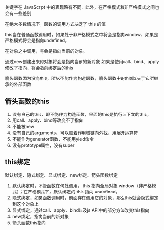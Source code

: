 关键字在 JavaScript 中的表现略有不同，此外，在严格模式和非严格模式之间也会有一些差别

在绝大多数情况下，函数的调用方式决定了 this 的值


this当在普通函数调用时，如果处于非严格模式之中将会是指向window、如果是严格模式将会是指向undefined。 

在对象之中调用，将会是指向当前的对象。

通过new创建出来的对象将会是指向当前的新对象 如果是使用call、bind、apply修改了指向，将会指向绑定后的this 

箭头函数因为没有this，所以不能作为构造函数，箭头函数中的this取决于它所继承的外部函数


## 箭头函数的this

1. 没有自己的this，即不能作为构造函数，里面的this是执行上下文的this，
2. 用call、apply、bind等改变不了指向
2. 不能被new 
3. 没有自己的arguments，可以顺着作用域链向外找，用展开运算符
4. 不能作为generator函数，不能用yield命令 
5. 没有prototype属性，没有super

## this绑定

默认绑定、隐式绑定、显式绑定、new绑定、箭头函数绑定
1. 默认绑定时，不管函数在何处调用， this 指向全局对象 window（非严格模式）；在严格模式下，默认绑定的 this 指向 undefined。
2. 隐式绑定，如果函数调用时，前面存在调用它的对象，那么this就会隐式绑定到这个对象上
3. 显式绑定，通过call、apply、bind以及js API中的部分方法改变this指向
4. new绑定，指向当前的新对象
5. 箭头函数this指向